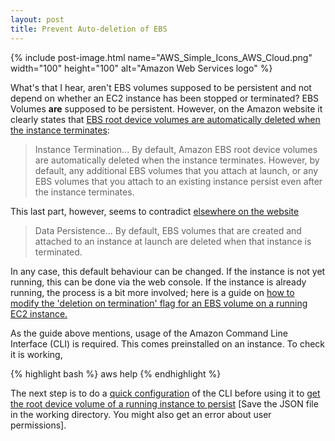 ```yaml
---
layout: post
title: Prevent Auto-deletion of EBS
---
```


{% include post-image.html name="AWS_Simple_Icons_AWS_Cloud.png" width="100" height="100" alt="Amazon Web Services logo" %}

What's that I hear, aren't EBS volumes supposed to be persistent and not depend on whether an EC2 instance has been stopped or terminated? EBS Volumes **are** supposed to be persistent. However, on the Amazon website it clearly states that <a href="http://docs.aws.amazon.com/AWSEC2/latest/UserGuide/terminating-instances.html">EBS root device volumes are automatically deleted when the instance terminates</a>:

> Instance Termination... By default, Amazon EBS root device volumes are automatically deleted when the instance terminates. However, by default, any additional EBS volumes that you attach at launch, or any EBS volumes that you attach to an existing instance persist even after the instance terminates.
                      
This last part, however, seems to contradict <a href="http://docs.aws.amazon.com/AWSEC2/latest/UserGuide/EBSVolumes.html">elsewhere on the website</a>

> Data Persistence... By default, EBS volumes that are created and attached to an instance at launch are deleted when that instance is terminated.

In any case, this default behaviour can be changed. If the instance is not yet running, this can be done via the web console. If the instance is already running, the process is a bit more involved; here is a guide on <a href="http://www.petewilcock.com/how-to-modify-deletion-on-termination-flag-for-ebs-volume-on-running-ec2-instance/">how to modify the 'deletion on termination' flag for an EBS volume on a running EC2 instance.</a>
                      
As the guide above mentions, usage of the Amazon Command Line Interface (CLI) is required. This comes preinstalled on an instance. To check it is working,

{% highlight bash %}
aws help
{% endhighlight %}

The next step is to do a <a href="http://docs.aws.amazon.com/cli/latest/userguide/cli-chap-getting-started.html">quick configuration</a> of the CLI before using it to <a href="http://docs.aws.amazon.com/AWSEC2/latest/UserGuide/terminating-instances.html#delete-on-termination-running-instance">get the root device volume of a running instance to persist</a> [Save the JSON file in the working directory. You might also get an error about user permissions].
